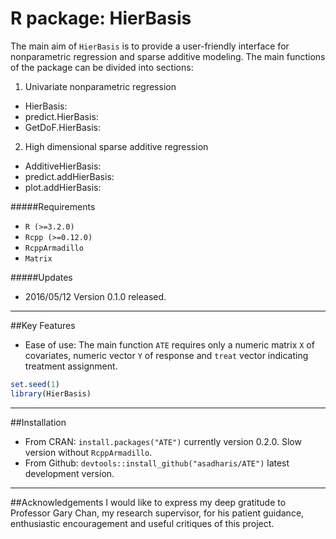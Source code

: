 # R package: HierBasis

The main aim of `HierBasis` is to provide a user-friendly interface for nonparametric regression and sparse additive modeling.
The main functions of the package can be divided into sections:
1. Univariate nonparametric regression
* HierBasis: 
* predict.HierBasis: 
* GetDoF.HierBasis: 

2. High dimensional sparse additive regression
* AdditiveHierBasis: 
* predict.addHierBasis:
* plot.addHierBasis: 

#####Requirements
- `R (>=3.2.0)`
- `Rcpp (>=0.12.0)`
- `RcppArmadillo`
- `Matrix`

#####Updates
- 2016/05/12 Version 0.1.0 released.

-------------------------------------------------------------------------

##Key Features
* Ease of use: The main function `ATE` requires only a numeric matrix `X` of covariates, numeric vector `Y` of response 
and `treat` vector indicating treatment assignment.
```R
set.seed(1)
library(HierBasis)
```
-------------------------------------------------------------------------
##Installation
* From CRAN: `install.packages("ATE")` currently version 0.2.0. Slow version without `RcppArmadillo`.
* From Github: `devtools::install_github("asadharis/ATE")` latest development version.

-------------------------------------------------------------------------
##Acknowledgements 
I would like to express my deep gratitude to Professor Gary Chan, my research supervisor, for his patient guidance, enthusiastic encouragement and useful critiques of this project.
